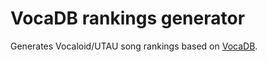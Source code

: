 # VocaDB rankings generator

Generates Vocaloid/UTAU song rankings based on [VocaDB](http://vocadb.net).